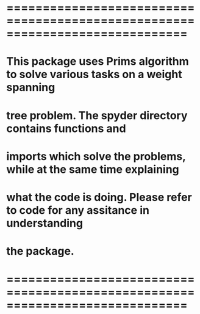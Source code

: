 
# =============================================================================
# This package uses Prims algorithm to solve various tasks on a weight spanning
# tree problem. The spyder directory contains  functions and 
# imports which solve the problems, while at the same time explaining 
# what the code is doing. Please refer to code for any assitance in understanding
# the package. 
# =============================================================================
